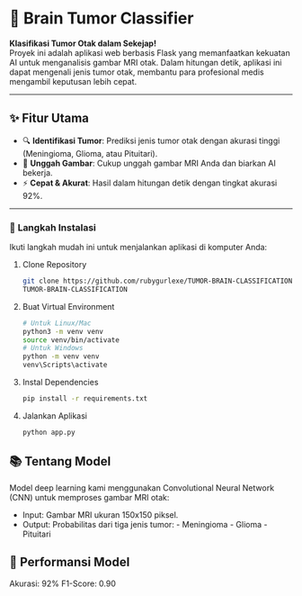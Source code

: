 # 🧠 Brain Tumor Classifier

**Klasifikasi Tumor Otak dalam Sekejap!**  
Proyek ini adalah aplikasi web berbasis Flask yang memanfaatkan kekuatan AI untuk menganalisis gambar MRI otak. Dalam hitungan detik, aplikasi ini dapat mengenali jenis tumor otak, membantu para profesional medis mengambil keputusan lebih cepat.

---

## ✨ **Fitur Utama**
- 🔍 **Identifikasi Tumor**: Prediksi jenis tumor otak dengan akurasi tinggi (Meningioma, Glioma, atau Pituitari).  
- 📂 **Unggah Gambar**: Cukup unggah gambar MRI Anda dan biarkan AI bekerja.  
- ⚡ **Cepat & Akurat**: Hasil dalam hitungan detik dengan tingkat akurasi 92%.  

---

### 🚀 **Langkah Instalasi**
Ikuti langkah mudah ini untuk menjalankan aplikasi di komputer Anda:

1. Clone Repository
   ```bash
   git clone https://github.com/rubygurlexe/TUMOR-BRAIN-CLASSIFICATION.git
   TUMOR-BRAIN-CLASSIFICATION
2. Buat Virtual Environment
   ```bash
   # Untuk Linux/Mac
   python3 -m venv venv
   source venv/bin/activate
   # Untuk Windows
   python -m venv venv
   venv\Scripts\activate
3. Instal Dependencies
   ```bash
   pip install -r requirements.txt
4. Jalankan Aplikasi
   ```bash
   python app.py

## 📚 Tentang Model
Model deep learning kami menggunakan Convolutional Neural Network (CNN) untuk memproses gambar MRI otak:

- Input: Gambar MRI ukuran 150x150 piksel.
- Output: Probabilitas dari tiga jenis tumor:
           - Meningioma
           - Glioma
           - Pituitari

## 🧪 Performansi Model
Akurasi: 92%
F1-Score: 0.90
